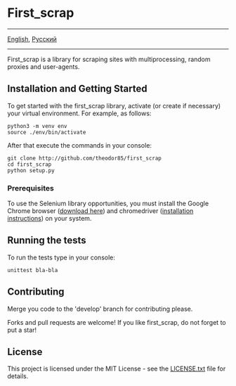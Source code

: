 # First_scrap

- - -
[English](README.md), [Русский](README-ru.md)
- - -

First_scrap is a library for scraping sites with multiprocessing, random proxies and user-agents.

## Installation and Getting Started

To get started with the first_scrap library, activate (or create if necessary) your virtual environment. For example, as follows:

    python3 -m venv env
    source ./env/bin/activate

After that execute the commands in your console:

    git clone http://github.com/theodor85/first_scrap
    cd first_scrap
    python setup.py

### Prerequisites

To use the Selenium library opportunities, you must install the Google Chrome browser ([download here](http://#)) and chromedriver ([installation instructions](http://#)) on your system.

## Running the tests

To run the tests type in your console:

    unittest bla-bla

## Contributing

Merge you code to the 'develop' branch for contributing please.

Forks and pull requests are welcome! If you like first_scrap, do not forget to put a star!

## License

This project is licensed under the MIT License - see the [LICENSE.txt](LICENSE.txt) file for details.
